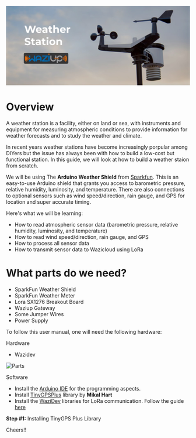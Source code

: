 ![Weather Station](./media/weather.jpg)

Overview
========
A weather station is a facility, either on land or sea, with instruments and equipment for measuring atmospheric conditions to provide information for weather forecasts and to study the weather and climate.

In recent years weather stations have become increasingly porpular among DIYers but the issue has always been with how to build a low-cost but functional station. In this guide, we will look at how to build a weather staion from scratch. 

We will be using The **Arduino Weather Shield** from [Sparkfun](https://learn.sparkfun.com/tutorials/arduino-weather-shield-hookup-guide-v12/all). This is an easy-to-use Arduino shield that grants you access to barometric pressure, relative humidity, luminosity, and temperature. There are also connections to optional sensors such as wind speed/direction, rain gauge, and GPS for location and super accurate timing.

Here's what we will be learning:
- How to read atmospheric sensor data (barometric pressure, relative humidity, luminosity, and temperature)
- How to read wind speed/direction, rain gauge, and GPS
- How to process all sensor data
- How to transmit sensor data to Wazicloud using LoRa

What parts do we need?
=====================
- SparkFun Weather Shield
- SparkFun Weather Meter
- Lora SX1276 Breakout Board
- Waziup Gateway
- Some Jumper Wires
- Power Supply

To follow this user manual, one will need the following hardware:

Hardware
  - Wazidev 
  
![Parts](./media/parts_one.png)

Software
  - Install the [Arduino IDE](https://www.arduino.cc/en/Main/Software) for the programming aspects.
  - Install [TinyGPSPlus](https://github.com/mikalhart/TinyGPSPlus) library by **Mikal Hart**
  - Install the [WaziDev](https://github.com/Waziup/WaziDev/archive/master.zip) libraries for LoRa communication. Follow the guide [here](https://waziup.io/documentation/wazidev/user-manual/#install-the-wazidev-sketchbook)

**Step \#1:** Installing TinyGPS Plus Library

Cheers!!